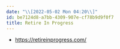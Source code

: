 ```yaml
---
date: "\\[2022-05-02 Mon 04:20\\]"
id: be7124d8-a7bb-4309-907e-cf78b9d9f0f7
title: Retire In Progress
---
```


- <https://retireinprogress.com/>
